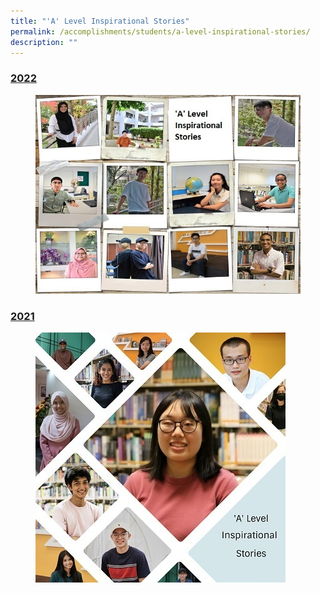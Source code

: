 ```yaml
---
title: "'A' Level Inspirational Stories"
permalink: /accomplishments/students/a-level-inspirational-stories/
description: ""
---
```


<h3><a href="/accomplishments/students/a-level-inspirational-stories/2022/overview/">2022</a></h3>
<figure>
<img src="/images/collage_ALevel%20600.jpg">
</figure>

<h3><a href="/accomplishments/students/a-level-inspirational-stories/2021/overview/">2021</a></h3>
<figure>
<img src="/images/Collage%202021.jpg">
</figure>